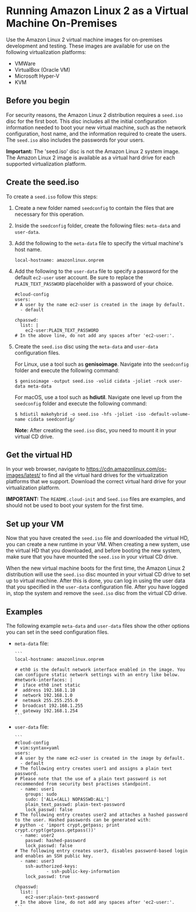 # Running Amazon Linux 2 as a Virtual Machine On\-Premises<a name="amazon-linux-2-virtual-machine"></a>

Use the Amazon Linux 2 virtual machine images for on\-premises development and testing\. These images are available for use on the following virtualization platforms:
+ VMWare
+ VirtualBox (Oracle VM)
+ Microsoft Hyper\-V
+ KVM

## Before you begin ##

For security reasons, the Amazon Linux 2 distribution requires a `seed.iso` disc for the first boot. This disc includes all the initial configuration information needed to boot your new virtual machine, such as the network configuration, host name, and the information required to create the users. The `seed.iso` also includes the passwords for your users.

**Important:** The 'seed.iso' disc is not the Amazon Linux 2 system image\. The Amazon Linux 2 image is available as a virtual hard drive for each supported virtualization platform.

## Create the seed.iso ##

To create a `seed.iso` follow this steps:

1. Create a new folder named `seedconfig` to contain the files that are necessary for this operation\.
1. Inside the `seedconfig` folder, create the following files: `meta-data` and `user-data`\.
1. Add the following to the `meta-data` file to specify the virtual machine's host name\.

      ```
      local-hostname: amazonlinux.onprem
      ```

1. Add the following to the `user-data` file to specify a password for the default `ec2-user` user account\. Be sure to replace the `PLAIN_TEXT_PASSWORD` placeholder with a password of your choice\.

      ```
      #cloud-config
      users:
      # A user by the name ec2-user is created in the image by default.
        - default

      chpasswd:
        list: |
          ec2-user:PLAIN_TEXT_PASSWORD
      # In the above line, do not add any spaces after 'ec2-user:'.
      ```

1. Create the `seed.iso` disc using the `meta-data` and `user-data` configuration files.

      For Linux, use a tool such as **genisoimage**. Navigate into the `seedconfig` folder and execute the following command:

      ```
      $ genisoimage -output seed.iso -volid cidata -joliet -rock user-data meta-data
      ```

      For macOS, use a tool such as **hdiutil**\. Navigate one level up from the `seedconfig` folder and execute the following command:

      ```
      $ hdiutil makehybrid -o seed.iso -hfs -joliet -iso -default-volume-name cidata seedconfig/
      ```

    **Note:** After creating the `seed.iso` disc, you need to mount it in your virtual CD drive\.

## Get the virtual HD ##

In your web browser, navigate to [https://cdn\.amazonlinux\.com/os\-images/latest/](https://cdn.amazonlinux.com/os-images/latest/) to find all the virtual hard drives for the virtualization platforms that we support\. Download the correct virtual hard drive for your virtualization platform\.

**IMPORTANT:** The `README.cloud-init` and `Seed.iso` files are examples, and should not be used to boot your system for the first time\.

## Set up your VM ##

Now that you have created the `seed.iso` file and downloaded the virtual HD, you can create a new runtime in your VM\. When creating a new system, use the virtual HD that you downloaded, and before booting the new system, make sure that you have mounted the `seed.iso` in your virtual CD drive\. 

When the new virtual machine boots for the first time, the Amazon Linux 2 distribution will use the `seed.iso` disc mounted in your virtual CD drive to set up to virtual machine. After this is done, you can log in using the user data that you specified in the `user-data` configuration file. After you have logged in, stop the system and remove the `seed.iso` disc from the virtual CD drive.

## Examples ##

The following example `meta-data` and `user-data` files show the other options you can set in the seed configuration files\.

+ `meta-data` file:

      ```
      local-hostname: amazonlinux.onprem

      # eth0 is the default network interface enabled in the image. You can configure static network settings with an entry like below.
      #network-interfaces: |
      #  iface eth0 inet static
      #  address 192.168.1.10
      #  network 192.168.1.0
      #  netmask 255.255.255.0
      #  broadcast 192.168.1.255
      #  gateway 192.168.1.254
      ```

+ `user-data` file:

      ```
      #cloud-config
      # vim:syntax=yaml
      users:
      # A user by the name ec2-user is created in the image by default.
        - default
      # The following entry creates user1 and assigns a plain text password.
      # Please note that the use of a plain text password is not recommended from security best practises standpoint.
        - name: user1
          groups: sudo
          sudo: ['ALL=(ALL) NOPASSWD:ALL']
          plain_text_passwd: plain-text-password
          lock_passwd: false
      # The following entry creates user2 and attaches a hashed password to the user. Hashed passwords can be generated with:
      # python -c 'import crypt,getpass; print crypt.crypt(getpass.getpass())'
        - name: user2
          passwd: hashed-password
          lock_passwd: false
      # The following entry creates user3, disables password-based login and enables an SSH public key.
        - name: user3
          ssh-authorized-keys:
                  - ssh-public-key-information
          lock_passwd: true

      chpasswd:
        list: |
          ec2-user:plain-text-password
      # In the above line, do not add any spaces after 'ec2-user:'.
      ```
